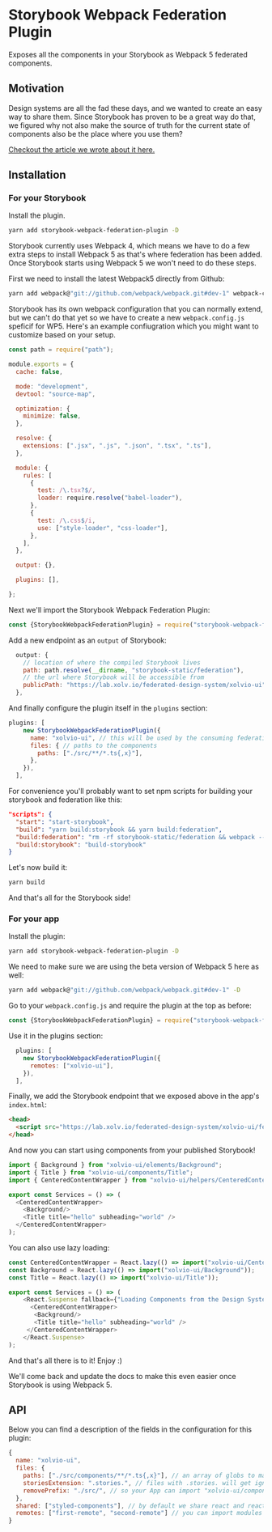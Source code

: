 
# Storybook Webpack Federation Plugin
Exposes all the components in your Storybook as Webpack 5 federated components.

## Motivation
Design systems are all the fad these days, and we wanted to create an easy way to share them. Since Storybook has proven to be a great way do that, we figured why not also make the source of truth for the current state of components also be the place where you use them?

[Checkout the article we wrote about it here.](TODO)

## Installation

### For your Storybook

Install the plugin.
```bash
yarn add storybook-webpack-federation-plugin -D
```

Storybook currently uses Webpack 4, which means we have to do a few extra steps to install Webpack 5 as that's where federation has been added. Once Storybook starts using Webpack 5 we won't need to do these steps.

First we need to install the latest Webpack5 directly from Github:
```bash
yarn add webpack@"git://github.com/webpack/webpack.git#dev-1" webpack-cli -D
```

Storybook has its own webpack configuration that you can normally extend, but we can't do that yet so we have to create a new `webpack.config.js` speficif for WP5. Here's an example confiugration which you might want to customize based on your setup.

```javascript
const path = require("path");

module.exports = {
  cache: false,

  mode: "development",
  devtool: "source-map",

  optimization: {
    minimize: false,
  },

  resolve: {
    extensions: [".jsx", ".js", ".json", ".tsx", ".ts"],
  },

  module: {
    rules: [
      {
        test: /\.tsx?$/,
        loader: require.resolve("babel-loader"),
      },
      {
        test: /\.css$/i,
        use: ["style-loader", "css-loader"],
      },
    ],
  },

  output: {},

  plugins: [],

};
```

Next we'll import the Storybook Webpack Federation Plugin:
```javascript
const {StorybookWebpackFederationPlugin} = require("storybook-webpack-federation-plugin")
```

Add a new endpoint as an `output` of Storybook:
```javascript
  output: {
    // location of where the compiled Storybook lives
    path: path.resolve(__dirname, "storybook-static/federation"),
    // the url where Storybook will be accessible from
    publicPath: "https://lab.xolv.io/federated-design-system/xolvio-ui",
  },
```

And finally configure the plugin itself in the `plugins` section:
```javascript
plugins: [
    new StorybookWebpackFederationPlugin({
      name: "xolvio-ui", // this will be used by the consuming federation host
      files: { // paths to the components
        paths: ["./src/**/*.ts{,x}"],
      },
    }),
  ],
```

For convenience you'll probably want to set npm scripts for building your storybook and federation like this:
```json
"scripts": {
  "start": "start-storybook",
  "build": "yarn build:storybook && yarn build:federation",
  "build:federation": "rm -rf storybook-static/federation && webpack --mode production",
  "build:storybook": "build-storybook"
}
```

Let's now build it:
```bash
yarn build
```

And that's all for the Storybook side!

### For your app

Install the plugin:

```bash
yarn add storybook-webpack-federation-plugin -D
```

We need to make sure we are using the beta version of Webpack 5 here as well:
```bash
yarn add webpack@"git://github.com/webpack/webpack.git#dev-1" -D
```

Go to your `webpack.config.js` and require the plugin at the top as before:

```javascript
const {StorybookWebpackFederationPlugin} = require("storybook-webpack-federation-plugin")
```

Use it in the plugins section:

```javascript
  plugins: [
    new StorybookWebpackFederationPlugin({
      remotes: ["xolvio-ui"],
    }),
  ],
```

Finally, we add the Storybook endpoint that we exposed above in the app's `index.html`:
```html
<head>
  <script src="https://lab.xolv.io/federated-design-system/xolvio-ui/federation/remoteEntry.js"></script>
</head>
```

And now you can start using components from your published Storybook!

```javascript
import { Background } from "xolvio-ui/elements/Background";
import { Title } from "xolvio-ui/components/Title";
import { CenteredContentWrapper } from "xolvio-ui/helpers/CenteredContentWrapper";

export const Services = () => (
  <CenteredContentWrapper>
    <Background/>
    <Title title="hello" subheading="world" />
  </CenteredContentWrapper>
);

```

You can also use lazy loading:

```javascript
const CenteredContentWrapper = React.lazy(() => import("xolvio-ui/CenteredContentWrapper"));
const Background = React.lazy(() => import("xolvio-ui/Background"));
const Title = React.lazy(() => import("xolvio-ui/Title"));

export const Services = () => (
    <React.Suspense fallback={"Loading Components from the Design System"}>
      <CenteredContentWrapper>
       <Background/>
       <Title title="hello" subheading="world" />
     </CenteredContentWrapper>
    </React.Suspense>
);
```

And that's all there is to it! Enjoy :)

We'll come back and update the docs to make this even easier once Storybook is using Webpack 5.

## API
Below you can find a description of the fields in the configuration for this plugin:

```javascript
{
  name: "xolvio-ui",
  files: {
    paths: ["./src/components/**/*.ts{,x}"], // an array of globs to match your component files
    storiesExtension: ".stories.", // files with .stories. will get ignored, so they don't get exposed on the endpoints
    removePrefix: "./src/", // so your App can import "xolvio-ui/components/Title" instead of  "xolvio-ui/src/components/Title"
  },
  shared: ["styled-components"], // by default we share react and react-dom, you can add any aditional packages you would want to be shared
  remotes: ["first-remote", "second-remote"] // you can import modules from other federated remotes into your Storybook as well!
}
```
